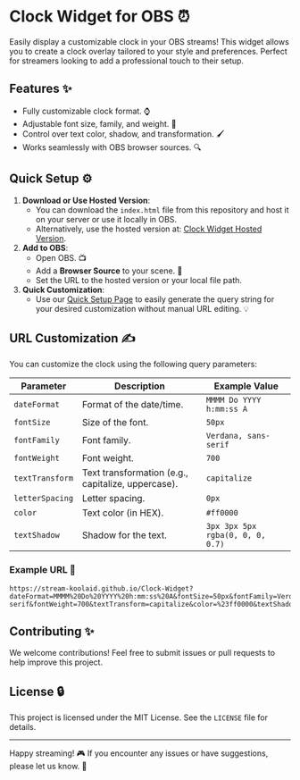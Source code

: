 # Clock Widget for OBS ⏰

Easily display a customizable clock in your OBS streams! This widget allows you to create a clock overlay tailored to your style and preferences. Perfect for streamers looking to add a professional touch to their setup.

## Features ✨

- Fully customizable clock format. ⌚
- Adjustable font size, family, and weight. 🔷
- Control over text color, shadow, and transformation. 🖌️
- Works seamlessly with OBS browser sources. 🔍

## Quick Setup ⚙️

1. **Download or Use Hosted Version**:
   - You can download the `index.html` file from this repository and host it on your server or use it locally in OBS.
   - Alternatively, use the hosted version at: <a href="https://stream-koolaid.github.io/Clock-Widget/" target="_blank">Clock Widget Hosted Version</a>.
2. **Add to OBS**:
   - Open OBS. 📺
   - Add a **Browser Source** to your scene. 🔄
   - Set the URL to the hosted version or your local file path.
3. **Quick Customization**:
   - Use our <a href="http://yourdomain.com/setup" target="_blank">Quick Setup Page</a> to easily generate the query string for your desired customization without manual URL editing. 💡

## URL Customization ✍️

You can customize the clock using the following query parameters:

| Parameter | Description | Example Value |
| --- | --- | --- |
| `dateFormat` | Format of the date/time. | `MMMM Do YYYY h:mm:ss A` |
| `fontSize` | Size of the font. | `50px` |
| `fontFamily` | Font family. | `Verdana, sans-serif` |
| `fontWeight` | Font weight. | `700` |
| `textTransform` | Text transformation (e.g., capitalize, uppercase). | `capitalize` |
| `letterSpacing` | Letter spacing. | `0px` |
| `color` | Text color (in HEX). | `#ff0000` |
| `textShadow` | Shadow for the text. | `3px 3px 5px rgba(0, 0, 0, 0.7)` |

### Example URL 🔗

```
https://stream-koolaid.github.io/Clock-Widget?dateFormat=MMMM%20Do%20YYYY%20h:mm:ss%20A&fontSize=50px&fontFamily=Verdana%2C%20sans-serif&fontWeight=700&textTransform=capitalize&color=%23ff0000&textShadow=3px%203px%205px%20rgba(0%2C%200%2C%200%2C%200.7)
```

## Contributing ✨

We welcome contributions! Feel free to submit issues or pull requests to help improve this project.

## License 🔒

This project is licensed under the MIT License. See the `LICENSE` file for details.

---

Happy streaming! 🎮 If you encounter any issues or have suggestions, please let us know. 📢
